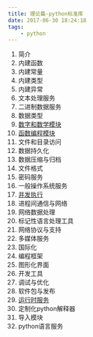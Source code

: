 ```yaml
---
title: 理论篇-python标准库
date: 2017-06-30 18:24:18
tags:
    - python
---
```


1. 简介
2. 内建函数
3. 内建常量
4. 内建类型
5. 内建异常
6. 文本处理服务
7. 二进制数据服务
8. 数据类型
9. [数字和数学模块]()
10. [函数编程模块]()
11. 文件和目录访问
12. 数据持久化
13. 数据压缩与归档
14. 文件格式
15. 密码服务
16. 一般操作系统服务
17. [并发执行]()
18. 进程间通信与网络
19. 网络数据处理
20. 标记性语言处理工具
21. 网络协议与支持
22. 多媒体服务
23. 国际化
24. 编程框架
25. 图形化界面
26. 开发工具
27. 调试与优化
28. 软件包与发布
29. [运行时服务]()
30. 定制化python解释器
31. 导入模块
32. python语言服务
